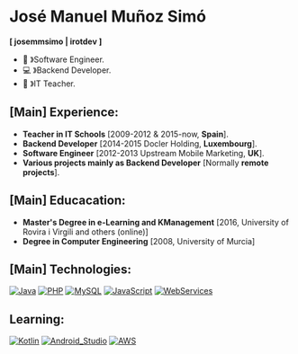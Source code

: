 # José Manuel Muñoz Simó
**[ josemmsimo | irotdev ]**
- :satellite: 》Software Engineer.
- :computer: 》Backend Developer.
- :school: 》IT Teacher.

## [Main] Experience:
- **Teacher in IT Schools** [2009-2012 & 2015-now, **Spain**].
- **Backend Developer** [2014-2015 Docler Holding, **Luxembourg**].
- **Software Engineer** [2012-2013 Upstream Mobile Marketing, **UK**].
- **Various projects mainly as Backend Developer** [Normally **remote projects**].

## [Main] Educacation:
- **Master's Degree in e-Learning and KManagement** [2016, University of Rovira i Virgili and others (online)]
- **Degree in Computer Engineering** [2008, University of Murcia]

## [Main] Technologies:
[![Java](https://img.shields.io/badge/Java-FF0000?style=for-the-badge&labelColor=101010)]()
[![PHP](https://img.shields.io/badge/PHP-0000FF?style=for-the-badge&labelColor=101010)]()
[![MySQL](https://img.shields.io/badge/MySQL-00FF00?style=for-the-badge&labelColor=101010)]()
[![JavaScript](https://img.shields.io/badge/JavaScript-F7DF1E?style=for-the-badge&labelColor=101010)]()
[![WebServices](https://img.shields.io/badge/WebServices-47A248?style=for-the-badge&labelColor=101010)]()

## Learning:
[![Kotlin](https://img.shields.io/badge/Kotlin-0095D5?style=for-the-badge&logo=kotlin&logoColor=white&labelColor=101010)]()
[![Android_Studio](https://img.shields.io/badge/Android_Studio-3DDC84?style=for-the-badge&logo=android-studio&logoColor=white&labelColor=101010)]()
[![AWS](https://img.shields.io/badge/AWS-232F3E?style=for-the-badge&logo=amazon-aws&logoColor=white&labelColor=101010)]()
